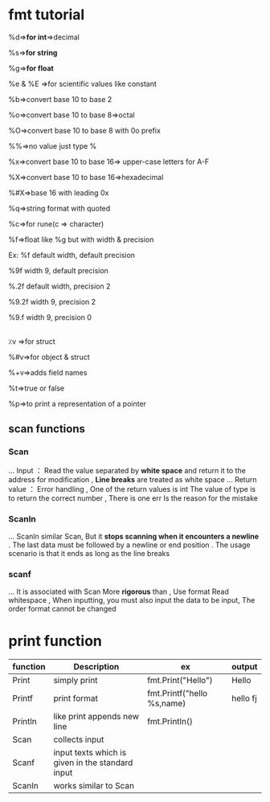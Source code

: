 # **fmt tutorial**


%d=>**for int**=>decimal

%s=>**for string**

%g=>**for float**

%e & %E =>for scientific values like constant

%b=>convert base 10 to base 2

%o=>convert base 10 to base 8=>octal

%O=>convert base 10 to base 8 with 0o prefix

%%=>no value just type %

%x=>convert base 10 to base 16=> upper-case letters for A-F

%X=>convert base 10 to base 16=>hexadecimal

%#X=>base 16 with leading 0x

%q=>string format with quoted

%c=>for rune(c => character)

%f=>float like %g but with width & precision

Ex:
%f     default width, default precision

%9f    width 9, default precision

%.2f   default width, precision 2

%9.2f  width 9, precision 2

%9.f   width 9, precision 0

<br />
٪v =>for struct

%#v=>for object & struct

%+v=>adds field names

%t=>true or false

%p=>to print a representation of a pointer

## scan functions
### Scan
... Input ： Read the value separated by **white space** and return it to the address for modification , **Line breaks** are   treated as white space
... Return value ： Error handling , One of the return values is int The value of type is to return the correct number , There is one err Is the reason for the mistake 

### Scanln
... Scanln similar Scan, But it **stops scanning when it encounters a newline** . The last data must be followed by a newline or end position . The usage scenario is that it ends as long as the line breaks 

### scanf
... It is associated with Scan More **rigorous** than , Use format Read whitespace , When inputting, you must also input the data to be input, The order format cannot be changed 

# print function
| function | Description  | ex                         | output     |
|----------|--------------|----------------------------|------------|
| Print    | simply print | fmt.Print("Hello")         | Hello      |
 | Printf   |  print format| fmt.Printf("hello %s,name) | hello fj   |
 |Println   |like print appends new line|fmt.Println()||
|Scan| collects input ||
|Scanf| input texts which is given in the standard input||
|Scanln|works similar to Scan||












